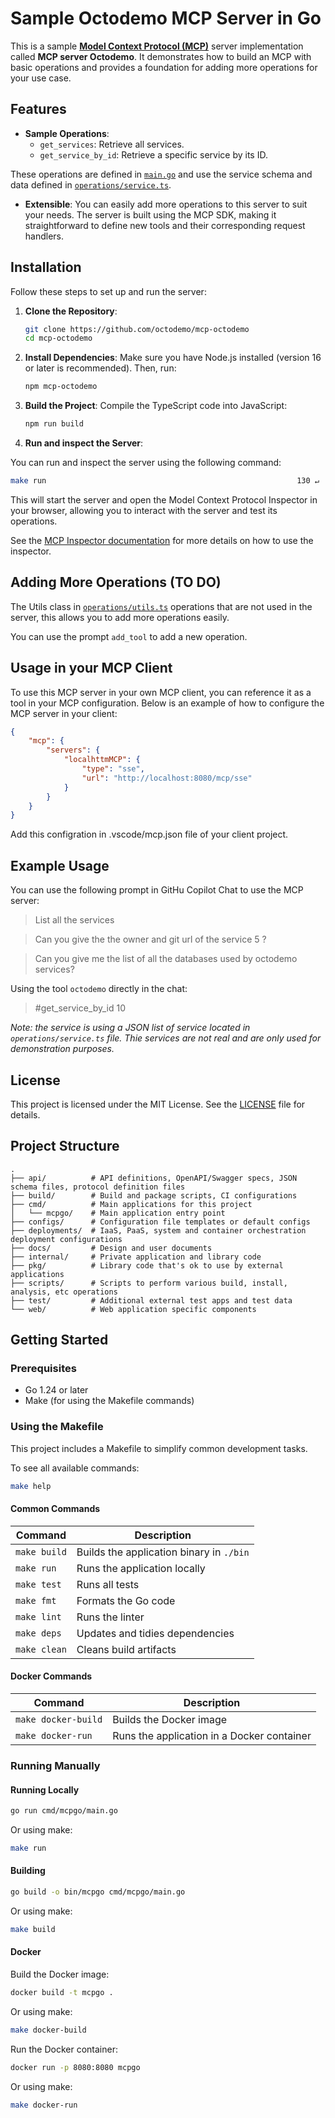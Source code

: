 # Sample Octodemo MCP Server in Go

This is a sample [**Model Context Protocol (MCP)**](https://modelcontextprotocol.io/) server implementation called **MCP server Octodemo**. It demonstrates how to build an MCP with basic operations and provides a foundation for adding more operations for your use case.

## Features

- **Sample Operations**:
  - `get_services`: Retrieve all services.
  - `get_service_by_id`: Retrieve a specific service by its ID.

These operations are defined in [`main.go`](./cmd/main.go) and use the service schema and data defined in [`operations/service.ts`](./data/services,json).

- **Extensible**: You can easily add more operations to this server to suit your needs. The server is built using the MCP SDK, making it straightforward to define new tools and their corresponding request handlers.

## Installation

Follow these steps to set up and run the server:

1. **Clone the Repository**:
   ```bash
   git clone https://github.com/octodemo/mcp-octodemo
   cd mcp-octodemo
   ```

2. **Install Dependencies**:
   Make sure you have Node.js installed (version 16 or later is recommended). Then, run:
   ```bash
   npm mcp-octodemo
   ```

3. **Build the Project**:
   Compile the TypeScript code into JavaScript:
   ```bash
   npm run build
   ```

4. **Run and inspect the Server**:

You can run and inspect the server using the following command:
```bash
make run                                                        130 ↵
```

This will start the server and open the Model Context Protocol Inspector in your browser, allowing you to interact with the server and test its operations.

See the [MCP Inspector documentation](https://github.com/modelcontextprotocol/inspector?tab=readme-ov-file#mcp-inspector) for more details on how to use the inspector.
   

## Adding More Operations (TO DO)

The Utils class in [`operations/utils.ts`](./operations/utils.ts) operations that are not used in the server, this allows you to add more operations easily. 

You can use the prompt `add_tool` to add a new operation.


## Usage in your MCP Client

To use this MCP server in your own MCP client, you can reference it as a tool in your MCP configuration. Below is an example of how to configure the MCP server in your client:

```json
{
    "mcp": {
        "servers": {
            "localhttmMCP": {
                "type": "sse",
                "url": "http://localhost:8080/mcp/sse"
            }
        }
    }
}
```

Add this configration in  .vscode/mcp.json file of your client project. 

## Example Usage

You can use the following prompt in GitHu Copilot Chat to use the MCP server:

> List all the services

> Can you give the the owner and git url of the service 5 ?

> Can you give me the list of all the databases used by octodemo services?

Using the tool `octodemo` directly in the chat: 

> #get_service_by_id  10

_Note: the service is using a JSON list of service located in `operations/service.ts` file. Thie services are not real and are only used for demonstration purposes._

## License

This project is licensed under the MIT License. See the [LICENSE](LICENSE) file for details.


## Project Structure

```
.
├── api/          # API definitions, OpenAPI/Swagger specs, JSON schema files, protocol definition files
├── build/        # Build and package scripts, CI configurations
├── cmd/          # Main applications for this project
│   └── mcpgo/    # Main application entry point
├── configs/      # Configuration file templates or default configs
├── deployments/  # IaaS, PaaS, system and container orchestration deployment configurations
├── docs/         # Design and user documents
├── internal/     # Private application and library code
├── pkg/          # Library code that's ok to use by external applications
├── scripts/      # Scripts to perform various build, install, analysis, etc operations
├── test/         # Additional external test apps and test data
└── web/          # Web application specific components
```

## Getting Started

### Prerequisites

- Go 1.24 or later
- Make (for using the Makefile commands)

### Using the Makefile

This project includes a Makefile to simplify common development tasks.

To see all available commands:

```bash
make help
```

#### Common Commands

| Command | Description |
|---------|-------------|
| `make build` | Builds the application binary in `./bin` |
| `make run` | Runs the application locally |
| `make test` | Runs all tests |
| `make fmt` | Formats the Go code |
| `make lint` | Runs the linter |
| `make deps` | Updates and tidies dependencies |
| `make clean` | Cleans build artifacts |

#### Docker Commands

| Command | Description |
|---------|-------------|
| `make docker-build` | Builds the Docker image |
| `make docker-run` | Runs the application in a Docker container |

### Running Manually

#### Running Locally

```bash
go run cmd/mcpgo/main.go
```

Or using make:

```bash
make run
```

#### Building

```bash
go build -o bin/mcpgo cmd/mcpgo/main.go
```

Or using make:

```bash
make build
```

#### Docker

Build the Docker image:

```bash
docker build -t mcpgo .
```

Or using make:

```bash
make docker-build
```

Run the Docker container:

```bash
docker run -p 8080:8080 mcpgo
```

Or using make:

```bash
make docker-run
```